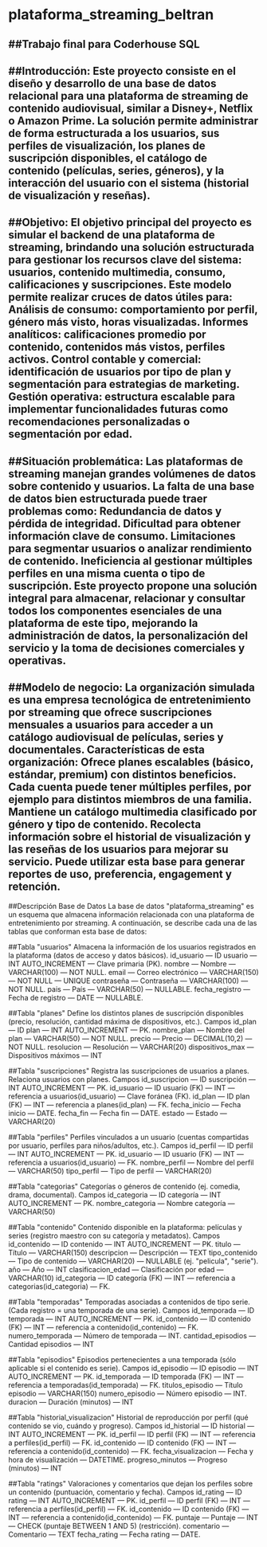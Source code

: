 # plataforma_streaming_beltran
##Trabajo final para Coderhouse SQL
---
##Introducción: 
Este proyecto consiste en el diseño y desarrollo de una base de datos relacional para una plataforma de streaming de contenido audiovisual, similar a Disney+, Netflix o Amazon Prime. La solución permite administrar de forma estructurada a los usuarios, sus perfiles de visualización, los planes de suscripción disponibles, el catálogo de contenido (películas, series, géneros), y la interacción del usuario con el sistema (historial de visualización y reseñas).
---
##Objetivo:
El objetivo principal del proyecto es simular el backend de una plataforma de streaming, brindando una solución estructurada para gestionar los recursos clave del sistema: usuarios, contenido multimedia, consumo, calificaciones y suscripciones.
Este modelo permite realizar cruces de datos útiles para:
Análisis de consumo: comportamiento por perfil, género más visto, horas visualizadas.
Informes analíticos: calificaciones promedio por contenido, contenidos más vistos, perfiles activos.
Control contable y comercial: identificación de usuarios por tipo de plan y segmentación para estrategias de marketing.
Gestión operativa: estructura escalable para implementar funcionalidades futuras como recomendaciones personalizadas o segmentación por edad.
---
##Situación problemática:
Las plataformas de streaming manejan grandes volúmenes de datos sobre contenido y usuarios. La falta de una base de datos bien estructurada puede traer problemas como:
Redundancia de datos y pérdida de integridad.
Dificultad para obtener información clave de consumo.
Limitaciones para segmentar usuarios o analizar rendimiento de contenido.
Ineficiencia al gestionar múltiples perfiles en una misma cuenta o tipo de suscripción.
Este proyecto propone una solución integral para almacenar, relacionar y consultar todos los componentes esenciales de una plataforma de este tipo, mejorando la administración de datos, la personalización del servicio y la toma de decisiones comerciales y operativas.
---
##Modelo de negocio:
La organización simulada es una empresa tecnológica de entretenimiento por streaming que ofrece suscripciones mensuales a usuarios para acceder a un catálogo audiovisual de películas, series y documentales.
Características de esta organización:
Ofrece planes escalables (básico, estándar, premium) con distintos beneficios.
Cada cuenta puede tener múltiples perfiles, por ejemplo para distintos miembros de una familia.
Mantiene un catálogo multimedia clasificado por género y tipo de contenido.
Recolecta información sobre el historial de visualización y las reseñas de los usuarios para mejorar su servicio.
Puede utilizar esta base para generar reportes de uso, preferencia, engagement y retención.
---
##Descripción Base de Datos
La base de datos "plataforma_streaming" es un esquema que almacena información relacionada con una plataforma de entretenimiento por streaming. A continuación, se describe cada una de las tablas que conforman esta base de datos:

##Tabla "usuarios"
Almacena la información de los usuarios registrados en la plataforma (datos de acceso y datos básicos).
id_usuario — ID usuario — INT AUTO_INCREMENT — Clave primaria (PK).
nombre — Nombre — VARCHAR(100) — NOT NULL.
email — Correo electrónico — VARCHAR(150) — NOT NULL — UNIQUE
contraseña — Contraseña — VARCHAR(100) — NOT NULL.
pais — País — VARCHAR(50) — NULLABLE.
fecha_registro — Fecha de registro — DATE — NULLABLE.

##Tabla "planes"
Define los distintos planes de suscripción disponibles (precio, resolución, cantidad máxima de dispositivos, etc.).
Campos
id_plan — ID plan — INT AUTO_INCREMENT — PK.
nombre_plan — Nombre del plan — VARCHAR(50) — NOT NULL.
precio — Precio — DECIMAL(10,2) — NOT NULL.
resolucion — Resolución — VARCHAR(20)
dispositivos_max — Dispositivos máximos — INT 

##Tabla "suscripciones"
Registra las suscripciones de usuarios a planes. Relaciona usuarios con planes.
Campos
id_suscripcion — ID suscripción — INT AUTO_INCREMENT — PK.
id_usuario — ID usuario (FK) — INT — referencia a usuarios(id_usuario) — Clave foránea (FK).
id_plan — ID plan (FK) — INT — referencia a planes(id_plan) — FK.
fecha_inicio — Fecha inicio — DATE.
fecha_fin — Fecha fin — DATE.
estado — Estado — VARCHAR(20)

##Tabla "perfiles"
Perfiles vinculados a un usuario (cuentas compartidas por usuario, perfiles para niños/adultos, etc.).
Campos
id_perfil — ID perfil — INT AUTO_INCREMENT — PK.
id_usuario — ID usuario (FK) — INT — referencia a usuarios(id_usuario) — FK.
nombre_perfil — Nombre del perfil — VARCHAR(50)
tipo_perfil — Tipo de perfil — VARCHAR(20)

##Tabla "categorias"
Categorías o géneros de contenido (ej. comedia, drama, documental).
Campos
id_categoria — ID categoría — INT AUTO_INCREMENT — PK.
nombre_categoria — Nombre categoría — VARCHAR(50)

##Tabla "contenido"
Contenido disponible en la plataforma: películas y series (registro maestro con su categoría y metadatos).
Campos
id_contenido — ID contenido — INT AUTO_INCREMENT — PK.
titulo — Título — VARCHAR(150) 
descripcion — Descripción — TEXT 
tipo_contenido — Tipo de contenido — VARCHAR(20) — NULLABLE (ej. "pelicula", "serie").
año — Año — INT 
clasificacion_edad — Clasificación por edad — VARCHAR(10) 
id_categoria — ID categoría (FK) — INT — referencia a categorias(id_categoria) — FK.

##Tabla "temporadas"
Temporadas asociadas a contenidos de tipo serie. (Cada registro = una temporada de una serie).
Campos
id_temporada — ID temporada — INT AUTO_INCREMENT — PK.
id_contenido — ID contenido (FK) — INT — referencia a contenido(id_contenido) — FK.
numero_temporada — Número de temporada — INT.
cantidad_episodios — Cantidad episodios — INT

##Tabla "episodios"
Episodios pertenecientes a una temporada (sólo aplicable si el contenido es serie).
Campos
id_episodio — ID episodio — INT AUTO_INCREMENT — PK.
id_temporada — ID temporada (FK) — INT — referencia a temporadas(id_temporada) — FK.
titulos_episodio — Título episodio — VARCHAR(150)
numero_episodio — Número episodio — INT.
duracion — Duración (minutos) — INT

##Tabla "historial_visualizacion"
Historial de reproducción por perfil (qué contenido se vio, cuándo y progreso).
Campos
id_historial — ID historial — INT AUTO_INCREMENT — PK.
id_perfil — ID perfil (FK) — INT — referencia a perfiles(id_perfil) — FK.
id_contenido — ID contenido (FK) — INT — referencia a contenido(id_contenido) — FK.
fecha_visualizacion — Fecha y hora de visualización — DATETIME.
progreso_minutos — Progreso (minutos) — INT 

##Tabla "ratings"
Valoraciones y comentarios que dejan los perfiles sobre un contenido (puntuación, comentario y fecha).
Campos
id_rating — ID rating — INT AUTO_INCREMENT — PK.
id_perfil — ID perfil (FK) — INT — referencia a perfiles(id_perfil) — FK.
id_contenido — ID contenido (FK) — INT — referencia a contenido(id_contenido) — FK.
puntaje — Puntaje — INT — CHECK (puntaje BETWEEN 1 AND 5) (restricción).
comentario — Comentario — TEXT
fecha_rating — Fecha rating — DATE.
